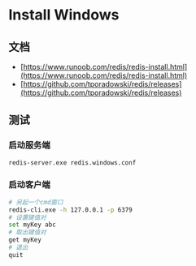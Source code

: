# Install Windows

## 文档

- [https://www.runoob.com/redis/redis-install.html](https://www.runoob.com/redis/redis-install.html)
- [https://github.com/tporadowski/redis/releases](https://github.com/tporadowski/redis/releases)

## 测试

### 启动服务端

```sh
redis-server.exe redis.windows.conf
```

### 启动客户端

```sh
# 另起一个cmd窗口
redis-cli.exe -h 127.0.0.1 -p 6379
# 设置键值对
set myKey abc
# 取出键值对
get myKey
# 退出
quit
```

